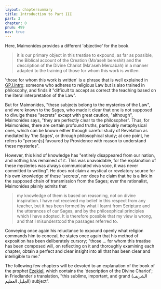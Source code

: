 ```yaml
---
layout: chaptersummary
title: Introduction to Part III
part: 3
chapter: 0
pnum: 499
nav: true
---
```


Here, Maimonides provides a different 'objective' for the book. 
> it is our primary object in this treatise to expound, as far as possible, the Biblical account of the Creation (Ma‘aseh bereshit) and the description of the Divine Chariot (Ma‘aseh Mercabah) in a manner adapted to the training of those for whom this work is written.

'those for whom this work is written' is a phrase that is well explained in [GP.I.intro](https://emadmasroor.github.io/Guide-Perplexed/summaries/I/intro/): someone who adheres to religious Law but is also trained in philosophy, and finds it "difficult to accept as correct the teaching based on the literal interpretation of the Law".

But for Maimonides, "these subjects belong to the mysteries of the Law", and were known to the Sages, who made it clear that one is not supposed to divulge these "secrets" except with great caution, "although", Maimonides says, "they are perfectly clear to the philosopher". Thus, for Maimonides, there are certain profound truths, particulrly metaphysical ones, which can be known either through careful study of Revelation as mediated by 'the Sages', or through philosophical study; at one point, he refers to "person[s] favoured by Providence with reason to understand these mysteries". 

However, this kind of knowledge has "entirely disappeared from our nation, and nothing has remained of it. This was unavoidable, for the explanation of these mysteries was always communicated viva voce, it was never committed to writing". He does not claim a mystical or revelatory source for his own knowledge of these 'secrets', nor does he claim that he is a link in the supposed chain of transmission from the Sages; ever the rationalist, Maimonides plainly admits that
> my knowledge of them is based on reasoning, not on divine inspiration. I have not received my belief in this respect from any teacher, but it has been formed by what I learnt from Scripture and the utterances of our Sages, and by the philosophical principles which I have adopted. It is therefore possible that my view is wrong, and that I misunderstood the passages referred to.

Conveying once again his reluctance to expound openly what religion commands him to conceal, he states once again that his method of exposition has been deliberately cursory; "those ... for whom this treatise has been composed will, on reflecting on it and thoroughly examining each chapter, obtain a perfect and clear insight into all that has been clear and intelligible to me."

The following few chapters will be devoted to an explanation of the book of the prophet [Ezekiel](https://www.sefaria.org/Ezekiel), which contains the 'description of the Divine Chariot'; in Friedlander's translation, "this sublime, important, and grand (الشريف الجليل العظيم) subject". 

